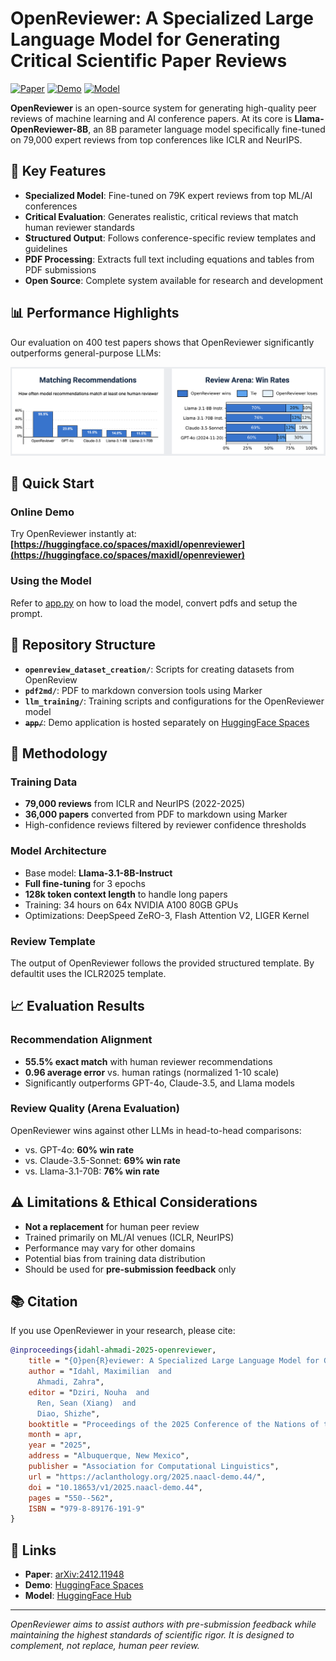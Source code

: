 # OpenReviewer: A Specialized Large Language Model for Generating Critical Scientific Paper Reviews

[![Paper](https://img.shields.io/badge/Paper-NAACL%202025-red)](https://aclanthology.org/2025.naacl-demo.44/)
[![Demo](https://img.shields.io/badge/🤗-Demo-yellow)](https://huggingface.co/spaces/maxidl/openreviewer)
[![Model](https://img.shields.io/badge/🤗-Model-blue)](https://huggingface.co/maxidl/Llama-OpenReviewer-8B)

**OpenReviewer** is an open-source system for generating high-quality peer reviews of machine learning and AI conference papers. At its core is **Llama-OpenReviewer-8B**, an 8B parameter language model specifically fine-tuned on 79,000 expert reviews from top conferences like ICLR and NeurIPS.

## 🎯 Key Features

- **Specialized Model**: Fine-tuned on 79K expert reviews from top ML/AI conferences
- **Critical Evaluation**: Generates realistic, critical reviews that match human reviewer standards
- **Structured Output**: Follows conference-specific review templates and guidelines
- **PDF Processing**: Extracts full text including equations and tables from PDF submissions
- **Open Source**: Complete system available for research and development

## 📊 Performance Highlights

Our evaluation on 400 test papers shows that OpenReviewer significantly outperforms general-purpose LLMs:

![Results](results.png)

## 🚀 Quick Start

### Online Demo
Try OpenReviewer instantly at: **[https://huggingface.co/spaces/maxidl/openreviewer](https://huggingface.co/spaces/maxidl/openreviewer)**

### Using the Model
Refer to [app.py](https://huggingface.co/spaces/maxidl/openreviewer/blob/main/app.py) on how to load the model, convert pdfs and setup the prompt.

## 📁 Repository Structure

- **`openreview_dataset_creation/`**: Scripts for creating datasets from OpenReview
- **`pdf2md/`**: PDF to markdown conversion tools using Marker
- **`llm_training/`**: Training scripts and configurations for the OpenReviewer model
- **~~`app/`~~**: Demo application is hosted separately on [HuggingFace Spaces](https://huggingface.co/spaces/maxidl/openreviewer)

## 🔬 Methodology

### Training Data
- **79,000 reviews** from ICLR and NeurIPS (2022-2025)
- **36,000 papers** converted from PDF to markdown using Marker
- High-confidence reviews filtered by reviewer confidence thresholds


### Model Architecture
- Base model: **Llama-3.1-8B-Instruct**
- **Full fine-tuning** for 3 epochs
- **128k token context length** to handle long papers
- Training: 34 hours on 64x NVIDIA A100 80GB GPUs
- Optimizations: DeepSpeed ZeRO-3, Flash Attention V2, LIGER Kernel

### Review Template
The output of OpenReviewer follows the provided structured template. By defaultit uses the ICLR2025 template.

## 📈 Evaluation Results

### Recommendation Alignment
- **55.5% exact match** with human reviewer recommendations
- **0.96 average error** vs. human ratings (normalized 1-10 scale)
- Significantly outperforms GPT-4o, Claude-3.5, and Llama models

### Review Quality (Arena Evaluation)
OpenReviewer wins against other LLMs in head-to-head comparisons:
- vs. GPT-4o: **60% win rate**
- vs. Claude-3.5-Sonnet: **69% win rate**  
- vs. Llama-3.1-70B: **76% win rate**

## ⚠️ Limitations & Ethical Considerations

- **Not a replacement** for human peer review
- Trained primarily on ML/AI venues (ICLR, NeurIPS)
- Performance may vary for other domains
- Potential bias from training data distribution
- Should be used for **pre-submission feedback** only

## 📚 Citation

If you use OpenReviewer in your research, please cite:

```bibtex
@inproceedings{idahl-ahmadi-2025-openreviewer,
    title = "{O}pen{R}eviewer: A Specialized Large Language Model for Generating Critical Scientific Paper Reviews",
    author = "Idahl, Maximilian  and
      Ahmadi, Zahra",
    editor = "Dziri, Nouha  and
      Ren, Sean (Xiang)  and
      Diao, Shizhe",
    booktitle = "Proceedings of the 2025 Conference of the Nations of the Americas Chapter of the Association for Computational Linguistics: Human Language Technologies (System Demonstrations)",
    month = apr,
    year = "2025",
    address = "Albuquerque, New Mexico",
    publisher = "Association for Computational Linguistics",
    url = "https://aclanthology.org/2025.naacl-demo.44/",
    doi = "10.18653/v1/2025.naacl-demo.44",
    pages = "550--562",
    ISBN = "979-8-89176-191-9"
}
```

## 🔗 Links

- **Paper**: [arXiv:2412.11948](http://arxiv.org/pdf/2412.11948)
- **Demo**: [HuggingFace Spaces](https://huggingface.co/spaces/maxidl/openreviewer)
- **Model**: [HuggingFace Hub](https://huggingface.co/maxidl/Llama-OpenReviewer-8B)

---

*OpenReviewer aims to assist authors with pre-submission feedback while maintaining the highest standards of scientific rigor. It is designed to complement, not replace, human peer review.*